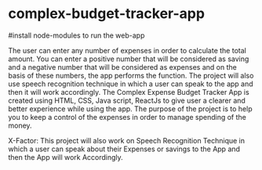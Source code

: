 # complex-budget-tracker-app
#install node-modules to run the web-app


The user can enter any number of expenses in order to calculate the 
total amount. You can enter a positive number that will be considered 
as saving and a negative number that will be considered as expenses
 and on the basis of these numbers, the app performs the function. The 
project will also use speech recognition technique in which a user can
 speak to the app and then it will work accordingly. The Complex
 Expense Budget Tracker App is created using HTML, CSS, Java 
script, ReactJs to give user a clearer and better experience 
while using the app. The purpose of the project is to help you to keep 
a control of the expenses in order to manage spending of the money.

X-Factor:  This project will also work on Speech Recognition 
Technique in which a user can speak about their Expenses or savings 
to the App and then the App will work Accordingly.
